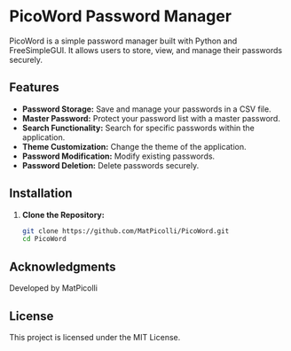 # PicoWord Password Manager

PicoWord is a simple password manager built with Python and FreeSimpleGUI. It allows users to store, view, and manage their passwords securely.

## Features

- **Password Storage:** Save and manage your passwords in a CSV file.
- **Master Password:** Protect your password list with a master password.
- **Search Functionality:** Search for specific passwords within the application.
- **Theme Customization:** Change the theme of the application.
- **Password Modification:** Modify existing passwords.
- **Password Deletion:** Delete passwords securely.

## Installation

1. **Clone the Repository:**
   ```bash
   git clone https://github.com/MatPicolli/PicoWord.git
   cd PicoWord

## Acknowledgments
Developed by MatPicolli

## License
This project is licensed under the MIT License.

